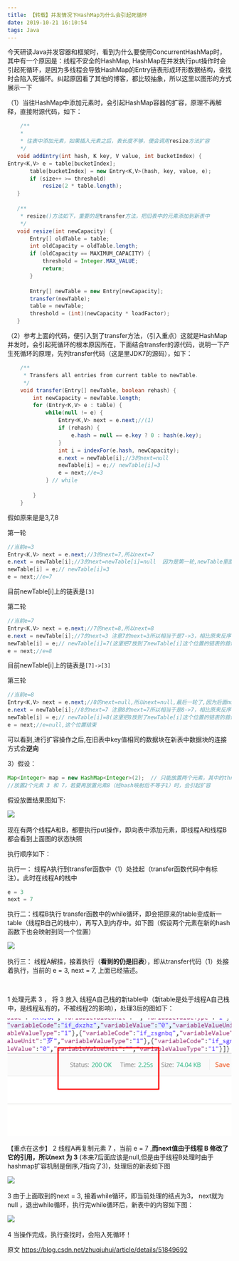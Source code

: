 ```yaml
---
title: 【转载】并发情况下HashMap为什么会引起死循环
date: 2019-10-21 16:10:54
tags: Java
---
```


今天研读Java并发容器和框架时，看到为什么要使用ConcurrentHashMap时，其中有一个原因是：线程不安全的HashMap, HashMap在并发执行put操作时会引起死循环，是因为多线程会导致HashMap的Entry链表形成环形数据结构，查找时会陷入死循环。纠起原因看了其他的博客，都比较抽象，所以这里以图形的方式展示一下

（1）当往HashMap中添加元素时，会引起HashMap容器的扩容，原理不再解释，直接附源代码，如下：

```java
	/**
    *
    * 往表中添加元素，如果插入元素之后，表长度不够，便会调用resize方法扩容
    */
   void addEntry(int hash, K key, V value, int bucketIndex) {
Entry<K,V> e = table[bucketIndex];
       table[bucketIndex] = new Entry<K,V>(hash, key, value, e);
       if (size++ >= threshold)
           resize(2 * table.length);
   }

   /**
    * resize()方法如下，重要的是transfer方法，把旧表中的元素添加到新表中
    */
   void resize(int newCapacity) {
       Entry[] oldTable = table;
       int oldCapacity = oldTable.length;
       if (oldCapacity == MAXIMUM_CAPACITY) {
           threshold = Integer.MAX_VALUE;
           return;
       }

       Entry[] newTable = new Entry[newCapacity];
       transfer(newTable);
       table = newTable;
       threshold = (int)(newCapacity * loadFactor);
   }

```

（2）参考上面的代码，便引入到了transfer方法，（引入重点）这就是HashMap并发时，会引起死循环的根本原因所在，下面结合transfer的源代码，说明一下产生死循环的原理，先列transfer代码（这是里JDK7的源码），如下：

```java
	/**
     * Transfers all entries from current table to newTable.
     */
    void transfer(Entry[] newTable, boolean rehash) {
        int newCapacity = newTable.length;
        for (Entry<K,V> e : table) {
            while(null != e) {
                Entry<K,V> next = e.next;//(1)
                if (rehash) {
                    e.hash = null == e.key ? 0 : hash(e.key);
                }
                int i = indexFor(e.hash, newCapacity);
                e.next = newTable[i];//3的next=null
                newTable[i] = e;// newTable[i]=3
                e = next;//e=3
            } // while

        }
    }

```

假如原来是是3,7,8

第一轮

```java
//当前e=3
Entry<K,V> next = e.next;//3的next=7,所以next=7
e.next = newTable[i];//3的next=newTable[i]=null  因为是第一轮,newTable里面还是空的
newTable[i] = e;// newTable[i]=3
e = next;//e=7
```

目前newTable[i]上的链表是`[3]`

第二轮

```java
//当前e=7
Entry<K,V> next = e.next;//7的next=8,所以next=8
e.next = newTable[i];//7的next=3 注意7的next=3所以相当于是7->3，相比原来反序了
newTable[i] = e;// newTable[i]=7(这里把7放到了newTable[i]这个位置的链表的首位,而7的指针指向3)
e = next;//e=8
```

目前newTable[i]上的链表是`[7]->[3]`

第三轮

```java
//当前e=8
Entry<K,V> next = e.next;//8的next=null,所以next=null,最后一轮了,因为后面null肯定通不过判断
e.next = newTable[i];//8的next=7 注意8的next=7所以相当于是8->7，相比原来反序了,而原来7指向3,所以目前是8>7>3
newTable[i] = e;// newTable[i]=8(这里把8放到了newTable[i]这个位置的链表的首位,而8的指针指向7,而7又是指向3的)
e = next;//e=null,这个位置结束
```

可以看到,进行扩容操作之后,在旧表中key值相同的数据块在新表中数据块的连接方式会**逆向**

3）假设：

```java
Map<Integer> map = new HashMap<Integer>(2);  // 只能放置两个元素，其中的threshold为1（表中只填充一个元素时），即插入元素为1时就扩容（由addEntry方法中得知）
//放置2个元素 3 和 7，若要再放置元素8（经hash映射后不等于1）时，会引起扩容

```

假设放置结果图如下:

![](1.png)

现在有两个线程A和B，都要执行put操作，即向表中添加元素，即线程A和线程B都会看到上面图的状态快照

执行顺序如下：



执行一：  线程A执行到transfer函数中（1）处挂起（transfer函数代码中有标注）。此时在线程A的栈中

```java
e = 3
next = 7
```

 执行二：线程B执行 transfer函数中的while循环，即会把原来的table变成新一table（线程B自己的栈中），再写入到内存中。如下图（假设两个元素在新的hash函数下也会映射到同一个位置）

![](2.png)



执行三： 线程A解挂，接着执行（**看到的仍是旧表**），即从transfer代码（1）处接着执行，当前的 e = 3, next = 7, 上面已经描述。

​

1 处理元素 3 ， 将 3 放入 线程A自己栈的新table中（新table是处于线程A自己栈中，是线程私有的，不被线程2的影响），处理3后的图如下：

![](3.png)

【重点在这步】 2 线程A再复制元素 7 ，当前 e = 7 ,**而next值由于线程 B 修改了它的引用，所以next 为 3** (本来7后面应该是null,但是由于线程B处理时由于hashmap扩容机制是倒序,7指向了3)，处理后的新表如下图

![](4.png)

3 由于上面取到的next = 3, 接着while循环，即当前处理的结点为3， next就为null ，退出while循环，执行完while循环后，新表中的内容如下图：

![](5.png)

4 当操作完成，执行查找时，会陷入死循环！


原文  https://blog.csdn.net/zhuqiuhui/article/details/51849692

